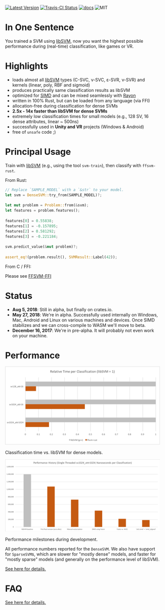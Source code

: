 [![Latest Version]][crates.io]
[![Travis-CI Status]][travis]
[![docs]][docs.rs]
![MIT]

# In One Sentence

You trained a SVM using [libSVM](https://github.com/cjlin1/libsvm), now you want the highest possible performance during (real-time) classification, like games or VR.



# Highlights

* loads almost all [libSVM](https://github.com/cjlin1/libsvm) types (C-SVC, ν-SVC, ε-SVR,  ν-SVR) and kernels (linear, poly, RBF and sigmoid)
* produces practically same classification results as libSVM
* optimized for [SIMD](https://github.com/rust-lang/rfcs/pull/2366) and can be mixed seamlessly with [Rayon](https://github.com/rayon-rs/rayon)
* written in 100% Rust, but can be loaded from any language (via FFI)
* allocation-free during classification for dense SVMs
* **2.5x - 14x faster than libSVM for dense SVMs**
* extremely low classification times for small models (e.g., 128 SV, 16 dense attributes, linear ~ 500ns)
* successfully used in **Unity and VR** projects (Windows & Android)
* free of `unsafe` code ;)


# Principal Usage

Train with [libSVM](https://github.com/cjlin1/libsvm) (e.g., using the tool `svm-train`), then classify with `ffsvm-rust`.

From Rust:

```rust
// Replace `SAMPLE_MODEL` with a `&str` to your model.
let svm = DenseSVM::try_from(SAMPLE_MODEL)?;

let mut problem = Problem::from(&svm);
let features = problem.features();

features[0] = 0.55838;
features[1] = -0.157895;
features[2] = 0.581292;
features[3] = -0.221184;

svm.predict_value(&mut problem)?;

assert_eq!(problem.result(), SVMResult::Label(42));
```

From C / FFI:

Please see [FFSVM-FFI](https://github.com/ralfbiedert/ffsvm-ffi)


# Status

* **Aug 5, 2018**: Still in alpha, but finally on crates.io.
* **May 27, 2018**: We're in alpha. Successfully used internally on Windows, Mac, Android and Linux
on various machines and devices. Once SIMD stabilizes and we can cross-compile to WASM
we'll move to beta.
* **December 16, 2017**: We're in pre-alpha. It will probably not even work on your machine.


# Performance

![performance](docs/performance_relative.v3.png)

Classification time vs. libSVM for dense models.

![performance](docs/performance_history.v4.png)

Performance milestones during development.

All performance numbers reported for the `DenseSVM`. We also have support for `SparseSVM`s, which are slower for "mostly dense" models, and faster for "mostly sparse" models (and generally on the performance level of libSVM).


[See here for details.](https://github.com/ralfbiedert/ffsvm-rust/blob/master/docs/performance.md)



# FAQ

[See here for details.](https://github.com/ralfbiedert/ffsvm-rust/blob/master/docs/FAQ.md)


[travis]: https://travis-ci.org/ralfbiedert/ffsvm-rust
[Travis-CI Status]: https://travis-ci.org/ralfbiedert/ffsvm-rust.svg?branch=master
[Latest Version]: https://img.shields.io/crates/v/ffsvm.svg
[crates.io]: https://crates.io/crates/ffsvm
[MIT]: https://img.shields.io/badge/license-MIT-blue.svg
[docs]: https://docs.rs/ffsvm/badge.svg
[docs.rs]: https://docs.rs/crate/ffsvm/
